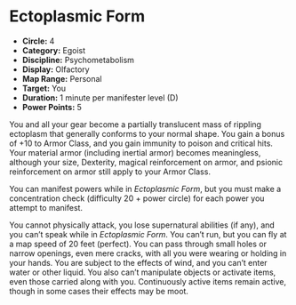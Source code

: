 # Ectoplasmic Form

- **Circle:** 4
- **Category:** Egoist
- **Discipline:** Psychometabolism
- **Display:** Olfactory
- **Map Range:** Personal
- **Target:** You
- **Duration:** 1 minute per manifester level (D)
- **Power Points:** 5

You and all your gear become a partially translucent mass of rippling ectoplasm that generally conforms to your normal shape. You gain a bonus of +10 to Armor Class, and you gain immunity to poison and critical hits. Your material armor (including inertial armor) becomes meaningless, although your size, Dexterity, magical reinforcement on armor, and psionic reinforcement on armor still apply to your Armor Class.

You can manifest powers while in *Ectoplasmic Form*, but you must make a concentration check (difficulty 20 + power circle) for each power you attempt to manifest.

You cannot physically attack, you lose supernatural abilities (if any), and you can’t speak while in *Ectoplasmic Form*. You can’t run, but you can fly at a map speed of 20 feet (perfect). You can pass through small holes or narrow openings, even mere cracks, with all you were wearing or holding in your hands. You are subject to the effects of wind, and you can’t enter water or other liquid. You also can’t manipulate objects or activate items, even those carried along with you. Continuously active items remain active, though in some cases their effects may be moot.
